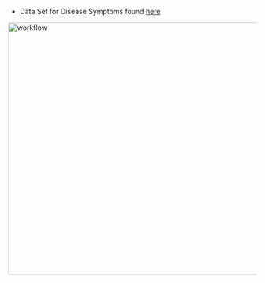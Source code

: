 * Data Set for Disease Symptoms found [here](https://www.kaggle.com/datasets/kaushil268/disease-prediction-using-machine-learning?resource=download)

<img width="512" alt="workflow" src="https://github.com/user-attachments/assets/71330566-add2-463e-b982-413097814032" />
  
